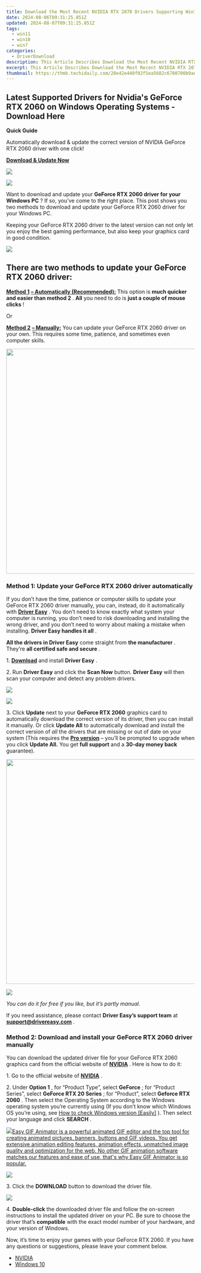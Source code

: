 ```yaml
---
title: Download the Most Recent NVIDIA RTX 2070 Drivers Supporting Win10, 8 & 7 Platforms
date: 2024-08-06T09:31:25.851Z
updated: 2024-08-07T09:31:25.851Z
tags:
  - win11
  - win10
  - win7
categories:
  - DriverDownload
description: This Article Describes Download the Most Recent NVIDIA RTX 2070 Drivers Supporting Win10, 8 & 7 Platforms
excerpt: This Article Describes Download the Most Recent NVIDIA RTX 2070 Drivers Supporting Win10, 8 & 7 Platforms
thumbnail: https://thmb.techidaily.com/28e42e440f02f5ea5682c6780700b9aec886bd9aca849f4db3b0e7bc708ddb0e.jpg
---
```


## Latest Supported Drivers for Nvidia's GeForce RTX 2060 on Windows Operating Systems - Download Here

**Quick Guide**

 Automatically download & update the correct version of NVIDIA GeForce RTX 2060 driver with one click!

[**Download & Update Now**](https://tools.techidaily.com/drivereasy/download/)

<!-- affiliate ads begin -->
<a href="https://store.movavi.com/affiliate.php?ACCOUNT=MOVAVI&AFFILIATE=108875&PATH=https%3A%2F%2Fwww.movavi.com%3FAFFILIATE%3D108875%26RESOURCE%3DMovavi%2BVideo%2BEditor%2Bbox"><img src="https://mcusercontent.com/0885a03ded3d480dca9287f12/images/6d3207fd-9f15-4c21-f0ad-59c68e6a7e2a.png" border="0"></a>
<!-- affiliate ads end -->
![](https://images.drivereasy.com/wp-content/uploads/2019/03/image-69.png)

 Want to download and update your **GeForce RTX 2060 driver for your Windows PC** ? If so, you’ve come to the right place. This post shows you two methods to download and update your GeForce RTX 2060 driver for your Windows PC.

 Keeping your GeForce RTX 2060 driver to the latest version can not only let you enjoy the best gaming performance, but also keep your graphics card in good condition.

<!-- affiliate ads begin -->
<a href="https://shop.mondly.com/affiliate.php?ACCOUNT=ATISTUDI&AFFILIATE=108875&PATH=https%3A%2F%2Fwww.mondly.com%3FAFFILIATE%3D108875%26RESOURCE%3D%2BBusiness%2B970x90%2B"><img src="https://secure.avangate.com/images/merchant/69c418c33ec2e1a4267fa9bb77fa1428/business-970x90.gif" border="0"></a>
<!-- affiliate ads end -->
## **There are two methods to update your GeForce RTX 2060 driver:**

**[Method 1](https://tools.techidaily.com/drivereasy/download/)** [](https://tools.techidaily.com/drivereasy/download/) **[– Automatically (Recommended):](https://tools.techidaily.com/drivereasy/download/)**  This option is **much quicker and easier than method 2** . **All** you need to do is **just a couple of mouse clicks** !

Or

**[Method 2](https://tools.techidaily.com/drivereasy/download/)** [](https://tools.techidaily.com/drivereasy/download/) **[– Manually:](https://tools.techidaily.com/drivereasy/download/)**  You can update your GeForce RTX 2060 driver on your own. This requires some time, patience, and sometimes even computer skills.

<!-- affiliate ads begin -->
<a href="https://appsumo.8odi.net/c/5597632/2075461/7443" target="_top" id="2075461"><img src="//a.impactradius-go.com/display-ad/7443-2075461" border="0" alt="" width="1200" height="600"/></a><img height="0" width="0" src="https://appsumo.8odi.net/i/5597632/2075461/7443" style="position:absolute;visibility:hidden;" border="0" />
<!-- affiliate ads end -->
### Method 1: Update your GeForce RTX 2060 driver automatically

 If you don’t have the time, patience or computer skills to update your GeForce RTX 2060 driver manually, you can, instead, do it automatically with **[Driver Easy](https://tools.techidaily.com/drivereasy/download/)**  . You don’t need to know exactly what system your computer is running, you don’t need to risk downloading and installing the wrong driver, and you don’t need to worry about making a mistake when installing. **Driver Easy handles it all** .

**All the drivers in Driver Easy** come straight from **the manufacturer** . They‘re **all certified safe and secure** .

 1\. **[Download](https://tools.techidaily.com/drivereasy/download/)**  and install **Driver Easy** .

 2\. Run **Driver Easy** and click the **Scan Now** button. **Driver Easy** will then scan your computer and detect any problem drivers.

<!-- affiliate ads begin -->
<a href="https://secure.2checkout.com/order/checkout.php?PRODS=2201613&QTY=1&AFFILIATE=108875&CART=1"><img src="https://www.macdvdripperpro.com/images/devices-3.png" border="0"></a>
<!-- affiliate ads end -->
![](https://images.drivereasy.com/wp-content/uploads/2019/03/image-84.png)

 3\. Click **Update** next to your **GeForce RTX 2060** graphics card to automatically download the correct version of its driver, then you can install it manually. Or click **Update All** to automatically download and install the correct version of _all_ the drivers that are missing or out of date on your system (This requires the **[Pro version](https://tools.techidaily.com/drivereasy/download/)**  – you’ll be prompted to upgrade when you click **Update All.**  You get **full support** and a **30-day money back** guarantee).

<!-- affiliate ads begin -->
<a href="https://appsumo.8odi.net/c/5597632/2075482/7443" target="_top" id="2075482"><img src="//a.impactradius-go.com/display-ad/7443-2075482" border="0" alt="" width="1200" height="600"/></a><img height="0" width="0" src="https://appsumo.8odi.net/i/5597632/2075482/7443" style="position:absolute;visibility:hidden;" border="0" />
<!-- affiliate ads end -->
![](https://images.drivereasy.com/wp-content/uploads/2019/03/image-85.png)

_You can do it for free if you like, but it’s partly manual._

 If you need assistance, please contact **Driver Easy’s support team** at **[support@drivereasy.com](https://tools.techidaily.com/drivereasy/download/)**  .

### Method 2: Download and install your GeForce RTX 2060 driver manually

 You can download the updated driver file for your GeForce RTX 2060 graphics card from the official website of **[NVIDIA](https://tools.techidaily.com/drivereasy/download/)**  . Here is how to do it:

 1\. Go to the official website of **[NVIDIA](https://tools.techidaily.com/drivereasy/download/)**  .

 2\. Under **Option 1** , for “Product Type”, select **GeForce** ; for “Product Series”, select **GeForce RTX 20 Series** ; for “Product”, select **Geforce RTX 2060** . Then select the Operating System according to the Windows operating system you’re currently using (If you don’t know which Windows OS you’re using, see [ How to check Windows version \[Easily\]](https://tools.techidaily.com/drivereasy/download/) ). Then select your language and click **SEARCH** .

<!-- affiliate ads begin -->
<a href="https://secure.2checkout.com/order/checkout.php?PRODS=174416&QTY=1&AFFILIATE=108875&CART=1"><img src="https://www.easygifanimator.net/images/gif-animator.png" border="0">Easy GIF Animator is a powerful animated GIF editor and the top tool for creating animated pictures, banners, buttons and GIF videos. You get extensive animation editing features, animation effects, unmatched image quality and optimization for the web. No other GIF animation software matches our features and ease of use, that's why Easy GIF Animator is so popular.</a>
<!-- affiliate ads end -->
![](https://images.drivereasy.com/wp-content/uploads/2019/03/image-90.png)

 3\. Click the **DOWNLOAD** button to download the driver file.

![](https://images.drivereasy.com/wp-content/uploads/2019/03/image-91.png)

 4\. **Double-click** the downloaded driver file and follow the on-screen instructions to install the updated driver on your PC. Be sure to choose the driver that’s **compatible** with the exact model number of your hardware, and your version of Windows.

 Now, it’s time to enjoy your games with your GeForce RTX 2060\. If you have any questions or suggestions, please leave your comment below.

* [NVIDIA](https://tools.techidaily.com/drivereasy/download/)
* [Windows 10](https://tools.techidaily.com/drivereasy/download/)

<ins class="adsbygoogle"
     style="display:block"
     data-ad-format="autorelaxed"
     data-ad-client="ca-pub-7571918770474297"
     data-ad-slot="1223367746"></ins>



<ins class="adsbygoogle"
     style="display:block"
     data-ad-client="ca-pub-7571918770474297"
     data-ad-slot="8358498916"
     data-ad-format="auto"
     data-full-width-responsive="true"></ins>
